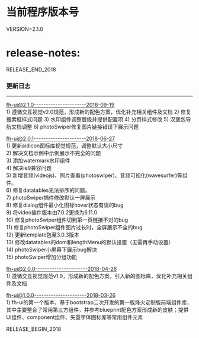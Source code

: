
# 当前程序版本号
VERSION=2.1.0

# release-notes:

RELEASE_END_2018

### 更新日志
--------

fh-ui@2.1.0----------------------2018-09-19  
    1) 遵循交互视觉v2.0规范，形成新的配色方案，优化补充相关组件及文档
    2) 修复搜索框样式问题 
    3) 水印组件调整层级并提供配置项
    4) 分页样式修改
    5) 汉堡包导航文档调整
    6) photoSwiper修复图片链接错误下展示问题

fh-ui@2.0.1----------------------2018-06-27   
	1) 更新aidicon图标库视觉规范，调整默认大小尺寸  
    2) 解决文档示例中示例展示不完全的问题  
    3) 添加watermark水印组件  
    4) 解决ie9兼容问题  
    5) 新增音频(videojs)、照片查看(photoswiper)、音频可视化(wavesurfer)等组件。  
    6) 修复datatables无法排序的问题。  
    7) photoSwiper插件修改默认一屏展示  
    8) 修复dialog组件最小化图标hover状态有误的bug  
    9) 将video插件版本由7.0.2更换为6.11.0  
    10) 修复photoSwiper组件切到第一页链接不对的bug  
    11) 修复photoSwiper组件图片过长时，全屏展示不全的bug  
    12) 更新template包至3.0.3版本  
    13) 修改datatables的dom和lengthMenu的默认设置（无需再手动设置）  
    14) photoSwiper小屏幕下展示bug解决  
    15) photoSwiper增加分组功能 
   

fh-ui@2.0.0----------------------2018-04-26  
	1) 遵循交互视觉规范v1.9，形成新的配色方案，引入新的图标库，优化补充相关组件及文档

fh-ui@1.0.0----------------------2018-03-26  
	1) fh-ui的第一个版本，基于bootstrap二次开发的第一版烽火定制版前端组件库，其中主要整合了常用第三方组件，并参考blueprint配色方案形成新的皮肤；提供UI组件、component组件、矢量字体图标库等常用组件元素

RELEASE_BEGIN_2018 